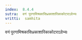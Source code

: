 ```yaml
---
index:  8.4.4
sutra:  वनं पुरगामिश्रकासिध्रकाशारिकाकोटराऽग्रेभ्यः
vritti:  samhita 
---
```


वनं पुरगामिश्रकासिध्रकाशारिकाकोटराऽग्रेभ्यः

